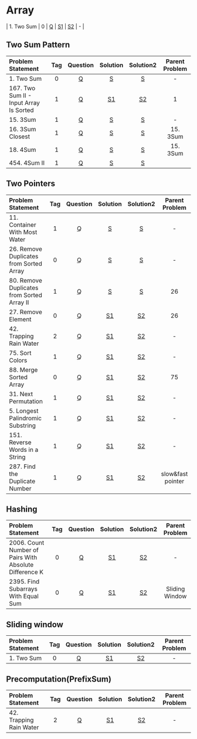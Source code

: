 # Array

| 1. Two Sum        |  0  | [Q]() | [S1]() | [S2]() |       -        |

## Two Sum Pattern
| Problem Statement                       | Tag |                                     Question                                     |                                                           Solution                                                           |                                                           Solution2                                                            | Parent Problem |
|:----------------------------------------|:---:|:--------------------------------------------------------------------------------:|:----------------------------------------------------------------------------------------------------------------------------:|:------------------------------------------------------------------------------------------------------------------------------:|:--------------:|
| 1. Two Sum                              |  0  |                   [Q](https://leetcode.com/problems/two-sum/)                    |                       [S](https://github.com/aatman-24/DSA/blob/main/LeetCode/Easy/1.%20Two%20Sum.cpp)                       |                        [S](https://github.com/aatman-24/Leetcode-revision/blob/main/src/1.Two_Sum.cpp)                         |       -        |
| 167. Two Sum II - Input Array Is Sorted |  1  | [Q](https://leetcode.com/problems/two-sum-ii-input-array-is-sorted/description/) | [S1](https://github.com/aatman-24/DSA/blob/main/LeetCode/Medium/167.%20Two%20Sum%20II%20-%20Input%20array%20is%20sorted.cpp) | [S2](https://github.com/aatman-24/Leetcode-revision/blob/main/src/167.%20Two%20Sum%20II%20-%20Input%20Array%20Is%20Sorted.cpp) |       1        |
| 15. 3Sum                                |  1  |                     [Q](https://leetcode.com/problems/3sum/)                     |                        [S](https://github.com/aatman-24/DSA/blob/main/LeetCode/Medium/15.%203Sum.cpp)                        |                        [S](https://github.com/aatman-24/Leetcode-revision/blob/main/src/15.%203Sum.cpp)                        |       -        |
| 16. 3Sum Closest                        |  1  |                 [Q](https://leetcode.com/problems/3sum-closest/)                 |                   [S](https://github.com/aatman-24/DSA/blob/main/LeetCode/Medium/16.%203Sum%20Closest.cpp)                   |                   [S](https://github.com/aatman-24/Leetcode-revision/blob/main/src/16.%203Sum%20Closest.cpp)                   |    15. 3Sum    |
| 18. 4Sum                                |  1  |                     [Q](https://leetcode.com/problems/4sum/)                     |                        [S](https://github.com/aatman-24/DSA/blob/main/LeetCode/Medium/18.%204Sum.cpp)                        |                        [S](https://github.com/aatman-24/Leetcode-revision/blob/main/src/18.%204Sum.cpp)                        |    15. 3Sum    |
| 454. 4Sum II                            |  1  |             [Q](https://leetcode.com/problems/4sum-ii/description/)              |                                [S](https://github.com/aatman-24/Leetcode-pattern/blob/main/-)                                |                     [S](https://github.com/aatman-24/Leetcode-revision/blob/main/src/454.%204Sum%20II.cpp)                     |                |


## Two Pointers
| Problem Statement                          | Tag |                                        Question                                        |                                                          Solution                                                          |                                                          Solution2                                                           |  Parent Problem   |
|:-------------------------------------------|:---:|:--------------------------------------------------------------------------------------:|:--------------------------------------------------------------------------------------------------------------------------:|:----------------------------------------------------------------------------------------------------------------------------:|:-----------------:|
| 11. Container With Most Water              |  1  |       [Q](https://leetcode.com/problems/container-with-most-water/description/)        |         [S](https://github.com/aatman-24/DSA/blob/main/LeetCode/Medium/11.%20Container%20With%20Most%20Water.cpp)          |         [S](https://github.com/aatman-24/Leetcode-revision/blob/main/src/11.%20Container%20With%20Most%20Water.cpp)          |         -         |
| 26. Remove Duplicates from Sorted Array    |  0  |  [Q](https://leetcode.com/problems/remove-duplicates-from-sorted-array/description/)   |    [S](https://github.com/aatman-24/DSA/blob/main/LeetCode/Easy/26.%20Remove%20Duplicates%20from%20Sorted%20Array.cpp)     |   [S](https://github.com/aatman-24/Leetcode-revision/blob/main/src/26.%20Remove%20Duplicates%20from%20Sorted%20Array.cpp)    |         -         |
| 80. Remove Duplicates from Sorted Array II |  1  | [Q](https://leetcode.com/problems/remove-duplicates-from-sorted-array-ii/description/) | [S](https://github.com/aatman-24/DSA/blob/main/LeetCode/Medium/80.%20Remove%20Duplicates%20from%20Sorted%20Array%20II.cpp) | [S](https://github.com/aatman-24/Leetcode-revision/blob/main/src/80.%20Remove%20Duplicates%20from%20Sorted%20Array%20II.cpp) |        26         |
| 27. Remove Element                         |  0  |             [Q](https://leetcode.com/problems/remove-element/description/)             |                 [S1](https://github.com/aatman-24/DSA/blob/main/LeetCode/Easy/27.%20Remove%20Element.cpp)                  |                [S2](https://github.com/aatman-24/Leetcode-revision/blob/main/src/27.%20Remove%20Element.cpp)                 |        26         |
| 42. Trapping Rain Water                    |  2  |          [Q](https://leetcode.com/problems/trapping-rain-water/description/)           |              [S1](https://github.com/aatman-24/DSA/blob/main/LeetCode/Hard/42.%20Trapping%20Rain%20Water.cpp)              |             [S2](https://github.com/aatman-24/Leetcode-revision/blob/main/src/42.%20Trapping%20Rain%20Water.cpp)             |         -         |
| 75. Sort Colors                            |  1  |                    [Q](https://leetcode.com/problems/sort-colors/)                     |                  [S1](https://github.com/aatman-24/DSA/blob/main/LeetCode/Medium/75.%20Sort%20Colors.cpp)                  |                                       [S2](https://leetcode.com/problems/sort-colors/)                                       |         -         |
| 88. Merge Sorted Array                     |  0  |                 [Q](https://leetcode.com/problems/merge-sorted-array/)                 |              [S1](https://github.com/aatman-24/DSA/blob/main/LeetCode/Easy/88.%20Merge%20Sorted%20Array.cpp)               |             [S2](https://github.com/aatman-24/Leetcode-revision/blob/main/src/88.%20Merge%20Sorted%20Array.cpp)              |        75         |
| 31. Next Permutation                       |  1  |            [Q](https://leetcode.com/problems/next-permutation/description/)            |               [S1](https://github.com/aatman-24/DSA/blob/main/LeetCode/Medium/31.%20Next%20Permutation.cpp)                |               [S2](https://github.com/aatman-24/Leetcode-revision/blob/main/src/31.%20Next%20Permutation.cpp)                |         -         |
| 5. Longest Palindromic Substring           |  1  |           [Q](https://leetcode.com/problems/longest-palindromic-substring/)            |        [S1](https://github.com/aatman-24/DSA/blob/main/LeetCode/Medium/5.%20Longest%20Palindromic%20Substring.cpp)         |        [S2](https://github.com/aatman-24/Leetcode-revision/blob/main/src/5.%20Longest%20Palindromic%20Substring.cpp)         |         -         |
| 151. Reverse Words in a String             |  1  |             [Q](https://leetcode.com/problems/reverse-words-in-a-string/)              |       [S1](https://github.com/aatman-24/DSA/blob/main/LeetCode/Medium/151.%20Reverse%20Words%20in%20a%20String.cpp)        |       [S2](https://github.com/aatman-24/Leetcode-revision/blob/main/src/151.%20Reverse%20Words%20in%20a%20String.cpp)        |         -         |
| 287. Find the Duplicate Number             |  1  |       [Q](https://leetcode.com/problems/find-the-duplicate-number/description/)        |        [S1](https://github.com/aatman-24/DSA/blob/main/LeetCode/Medium/287.%20Find%20the%20Duplicate%20Number.cpp)         |        [S2](https://github.com/aatman-24/Leetcode-revision/blob/main/src/287.%20Find%20the%20Duplicate%20Number.cpp)         | slow&fast pointer |


## Hashing
| Problem Statement                                      | Tag |                                       Question                                       | Solution |                                                                   Solution2                                                                   | Parent Problem |
|:-------------------------------------------------------|:---:|:------------------------------------------------------------------------------------:|:--------:|:---------------------------------------------------------------------------------------------------------------------------------------------:|:--------------:|
| 2006. Count Number of Pairs With Absolute Difference K |  0  | [Q](https://leetcode.com/problems/count-number-of-pairs-with-absolute-difference-k/) | [S1](-)  | [S2](https://github.com/aatman-24/Leetcode-revision/blob/main/src/2006.%20Count%20Number%20of%20Pairs%20With%20Absolute%20Difference%20K.cpp) |       -        |
| 2395. Find Subarrays With Equal Sum                    |  0  |          [Q](https://leetcode.com/problems/find-subarrays-with-equal-sum/)           | [S1](-)  |             [S2](https://github.com/aatman-24/Leetcode-revision/blob/main/src/2395.%20Find%20Subarrays%20With%20Equal%20Sum.cpp)              | Sliding Window |


## Sliding window
| Problem Statement | Tag | Question | Solution | Solution2 | Parent Problem |
|:------------------|:---:|:--------:|:--------:|:---------:|:--------------:|
| 1. Two Sum        |  0  |  [Q]()   |  [S1]()  |  [S2]()   |       -        |


## Precomputation(PrefixSum)
| Problem Statement       | Tag |                              Question                               |                                             Solution                                             |                                              Solution2                                               | Parent Problem |
|:------------------------|:---:|:-------------------------------------------------------------------:|:------------------------------------------------------------------------------------------------:|:----------------------------------------------------------------------------------------------------:|:--------------:|
| 42. Trapping Rain Water |  2  | [Q](https://leetcode.com/problems/trapping-rain-water/description/) | [S1](https://github.com/aatman-24/DSA/blob/main/LeetCode/Hard/42.%20Trapping%20Rain%20Water.cpp) | [S2](https://github.com/aatman-24/Leetcode-revision/blob/main/src/42.%20Trapping%20Rain%20Water.cpp) |       -        |
